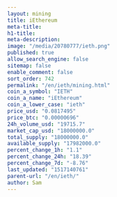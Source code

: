```yaml
---
layout: mining
title: iEthereum
meta-title: 
h1-title: 
meta-description: 
image: "/media/20780777/ieth.png"
published: true
allow_search_engine: false
sitemap: false
enable_comment: false
sort_order: 742
permalink: "/en/ieth/mining.html"
coin_a_symbol: "IETH"
coin_a_name: "iEthereum"
coin_a_lower_case: "ieth"
price_usd: "0.0817495"
price_btc: "0.00000696"
24h_volume_usd: "19715.7"
market_cap_usd: "18000000.0"
total_supply: "18000000.0"
available_supply: "17982000.0"
percent_change_1h: "1.1"
percent_change_24h: "18.39"
percent_change_7d: "-8.76"
last_updated: "1517140761"
parent-url: "/en/ieth/"
author: Sam
---
```


